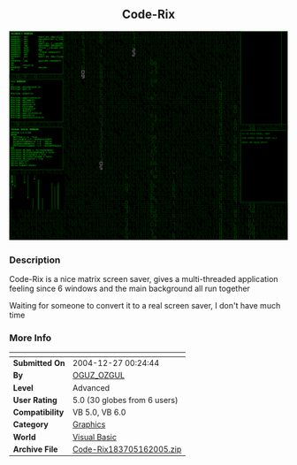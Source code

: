 ﻿<div align="center">

## Code\-Rix

<img src="PIC20051622083267.gif">
</div>

### Description

Code-Rix is a nice matrix screen saver, gives a multi-threaded application feeling since 6 windows and the main background all run together

Waiting for someone to convert it to a real screen saver, I don't have much time
 
### More Info
 


<span>             |<span>
---                |---
**Submitted On**   |2004-12-27 00:24:44
**By**             |[OGUZ\_OZGUL](https://github.com/Planet-Source-Code/PSCIndex/blob/master/ByAuthor/oguz-ozgul.md)
**Level**          |Advanced
**User Rating**    |5.0 (30 globes from 6 users)
**Compatibility**  |VB 5\.0, VB 6\.0
**Category**       |[Graphics](https://github.com/Planet-Source-Code/PSCIndex/blob/master/ByCategory/graphics__1-46.md)
**World**          |[Visual Basic](https://github.com/Planet-Source-Code/PSCIndex/blob/master/ByWorld/visual-basic.md)
**Archive File**   |[Code\-Rix183705162005\.zip](https://github.com/Planet-Source-Code/oguz-ozgul-code-rix__1-58124/archive/master.zip)








